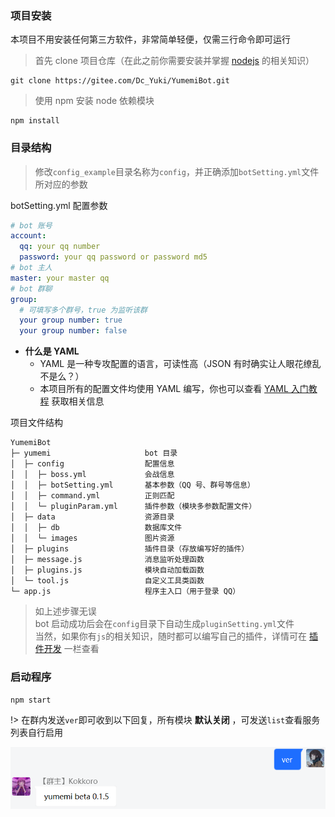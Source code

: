 ### 项目安装

本项目不用安装任何第三方软件，非常简单轻便，仅需三行命令即可运行

> 首先 clone 项目仓库（在此之前你需要安装并掌握 [nodejs](https://nodejs.org) 的相关知识）

```
git clone https://gitee.com/Dc_Yuki/YumemiBot.git
```

> 使用 npm 安装 node 依赖模块

```
npm install
```

### 目录结构

> 修改`config_example`目录名称为`config`，并正确添加`botSetting.yml`文件所对应的参数

botSetting.yml 配置参数
```yaml
# bot 账号
account:
  qq: your qq number
  password: your qq password or password md5
# bot 主人
master: your master qq
# bot 群聊
group:
  # 可填写多个群号，true 为监听该群
  your group number: true
  your group number: false
```

- **什么是 YAML**
  + YAML 是一种专攻配置的语言，可读性高（JSON 有时确实让人眼花缭乱不是么？）
  + 本项目所有的配置文件均使用 YAML 编写，你也可以查看 [YAML 入门教程](https://www.runoob.com/w3cnote/yaml-intro.html) 获取相关信息

项目文件结构
```
YumemiBot
├─ yumemi                     bot 目录
│  ├─ config                  配置信息
│  │  ├─ boss.yml             会战信息
│  │  ├─ botSetting.yml       基本参数（QQ 号、群号等信息）
│  │  ├─ command.yml          正则匹配
│  │  └─ pluginParam.yml      插件参数（模块多参数配置文件）
│  ├─ data                    资源目录
│  │  ├─ db                   数据库文件
│  │  └─ images               图片资源
│  ├─ plugins                 插件目录（存放编写好的插件）
│  ├─ message.js              消息监听处理函数
│  ├─ plugins.js              模块自动加载函数
│  └─ tool.js                 自定义工具类函数
└─ app.js                     程序主入口（用于登录 QQ）
```

> 如上述步骤无误  
> bot 启动成功后会在`config`目录下自动生成`pluginSetting.yml`文件  
> 当然，如果你有`js`的相关知识，随时都可以编写自己的插件，详情可在 [插件开发](develop/) 一栏查看

### 启动程序

```
npm start
```

!> 在群内发送`ver`即可收到以下回复，所有模块 **默认关闭** ，可发送`list`查看服务列表自行启用

![ver](../public/images/demo/ver.png)